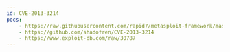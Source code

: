 ```yaml
---
id: CVE-2013-3214
pocs:
    - https://raw.githubusercontent.com/rapid7/metasploit-framework/master/modules/exploits/multi/http/vtiger_soap_upload.rb
    - https://github.com/shadofren/CVE-2013-3214
    - https://www.exploit-db.com/raw/30787
---
```

